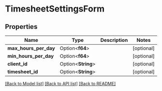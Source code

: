# TimesheetSettingsForm

## Properties

Name | Type | Description | Notes
------------ | ------------- | ------------- | -------------
**max_hours_per_day** | Option<**f64**> |  | [optional]
**min_hours_per_day** | Option<**f64**> |  | [optional]
**client_id** | Option<**String**> |  | [optional]
**timesheet_id** | Option<**String**> |  | [optional]

[[Back to Model list]](../README.md#documentation-for-models) [[Back to API list]](../README.md#documentation-for-api-endpoints) [[Back to README]](../README.md)


